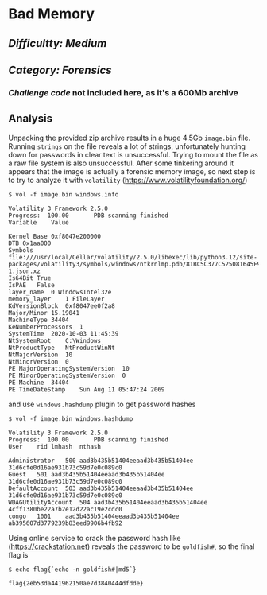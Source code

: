 # Bad Memory
## _Difficultty: Medium_
## _Category: Forensics_

### _Challenge code_ not included here, as it's a 600Mb archive

## Analysis

Unpacking the provided zip archive results in a huge 4.5Gb `image.bin` file. Running `strings` on the file reveals a lot of strings, unfortunately hunting down for passwords in clear text is unsuccessful.  Trying to mount the file as a raw file system is also unsuccessful. After some tinkering around it appears that the image is actually a forensic memory image, so next step is to try to analyze it with `volatility` (https://www.volatilityfoundation.org/)

```
$ vol -f image.bin windows.info                                                                                                                                              

Volatility 3 Framework 2.5.0
Progress:  100.00		PDB scanning finished
Variable	Value

Kernel Base	0xf8047e200000
DTB	0x1aa000
Symbols	file:///usr/local/Cellar/volatility/2.5.0/libexec/lib/python3.12/site-packages/volatility3/symbols/windows/ntkrnlmp.pdb/81BC5C377C525081645F9958F209C527-1.json.xz
Is64Bit	True
IsPAE	False
layer_name	0 WindowsIntel32e
memory_layer	1 FileLayer
KdVersionBlock	0xf8047ee0f2a8
Major/Minor	15.19041
MachineType	34404
KeNumberProcessors	1
SystemTime	2020-10-03 11:45:39
NtSystemRoot	C:\Windows
NtProductType	NtProductWinNt
NtMajorVersion	10
NtMinorVersion	0
PE MajorOperatingSystemVersion	10
PE MinorOperatingSystemVersion	0
PE Machine	34404
PE TimeDateStamp	Sun Aug 11 05:47:24 2069
```

and use `windows.hashdump` plugin to get password hashes

```
$ vol -f image.bin windows.hashdump

Volatility 3 Framework 2.5.0
Progress:  100.00		PDB scanning finished
User	rid	lmhash	nthash

Administrator	500	aad3b435b51404eeaad3b435b51404ee	31d6cfe0d16ae931b73c59d7e0c089c0
Guest	501	aad3b435b51404eeaad3b435b51404ee	31d6cfe0d16ae931b73c59d7e0c089c0
DefaultAccount	503	aad3b435b51404eeaad3b435b51404ee	31d6cfe0d16ae931b73c59d7e0c089c0
WDAGUtilityAccount	504	aad3b435b51404eeaad3b435b51404ee	4cff1380be22a7b2e12d22ac19e2cdc0
congo	1001	aad3b435b51404eeaad3b435b51404ee	ab395607d3779239b83eed9906b4fb92
```

Using online service to crack the password hash like (https://crackstation.net) reveals the password to be `goldfish#`, so the final flag is

```
$ echo flag{`echo -n goldfish#|md5`}        

flag{2eb53da441962150ae7d3840444dfdde}
```
